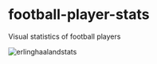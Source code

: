 # football-player-stats
Visual statistics of football players

![erlinghaalandstats](https://github.com/user-attachments/assets/73cdbd77-febf-41a2-aebb-6fec9d6b5fd6)
